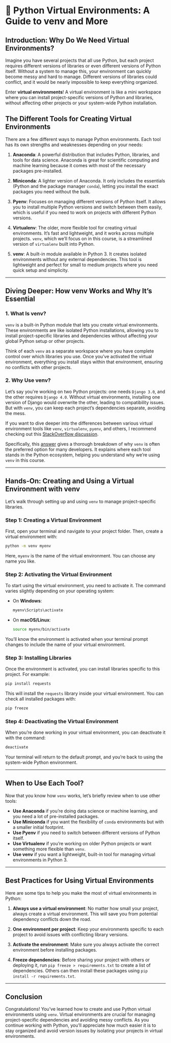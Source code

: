 # 🐍 **Python Virtual Environments: A Guide to venv and More**

## Introduction: Why Do We Need Virtual Environments?

Imagine you have several projects that all use Python, but each project requires different versions of libraries or even different versions of Python itself. Without a system to manage this, your environment can quickly become messy and hard to manage. Different versions of libraries could conflict, and it would be nearly impossible to keep everything organized.

Enter **virtual environments**! A virtual environment is like a mini workspace where you can install project-specific versions of Python and libraries, without affecting other projects or your system-wide Python installation.

## The Different Tools for Creating Virtual Environments

There are a few different ways to manage Python environments. Each tool has its own strengths and weaknesses depending on your needs:

1. **Anaconda**: A powerful distribution that includes Python, libraries, and tools for data science. Anaconda is great for scientific computing and machine learning because it comes with most of the necessary packages pre-installed.
   
2. **Miniconda**: A lighter version of Anaconda. It only includes the essentials (Python and the package manager `conda`), letting you install the exact packages you need without the bulk.

3. **Pyenv**: Focuses on managing different versions of Python itself. It allows you to install multiple Python versions and switch between them easily, which is useful if you need to work on projects with different Python versions.

4. **Virtualenv**: The older, more flexible tool for creating virtual environments. It’s fast and lightweight, and it works across multiple projects. `venv`, which we’ll focus on in this course, is a streamlined version of `virtualenv` built into Python.

5. **venv**: A built-in module available in Python 3. It creates isolated environments without any external dependencies. This tool is lightweight and perfect for small to medium projects where you need quick setup and simplicity.

---

## Diving Deeper: How venv Works and Why It’s Essential

### 1. **What Is venv?**
`venv` is a built-in Python module that lets you create virtual environments. These environments are like isolated Python installations, allowing you to install project-specific libraries and dependencies without affecting your global Python setup or other projects.

Think of each `venv` as a separate workspace where you have complete control over which libraries you use. Once you’ve activated the virtual environment, everything you install stays within that environment, ensuring no conflicts with other projects.

### 2. **Why Use venv?**
Let’s say you're working on two Python projects: one needs `Django 3.0`, and the other requires `Django 4.0`. Without virtual environments, installing one version of Django would overwrite the other, leading to compatibility issues. But with `venv`, you can keep each project’s dependencies separate, avoiding the mess.

If you want to dive deeper into the differences between various virtual environment tools like `venv`, `virtualenv`, `pyenv`, and others, I recommend checking out this [StackOverflow discussion](https://stackoverflow.com/questions/41573587/what-is-the-difference-between-venv-pyvenv-pyenv-virtualenv-virtualenvwrappe).

Specifically, this [answer](https://stackoverflow.com/a/47559925) gives a thorough breakdown of why `venv` is often the preferred option for many developers. It explains where each tool stands in the Python ecosystem, helping you understand why we’re using `venv` in this course.

---

## Hands-On: Creating and Using a Virtual Environment with venv

Let’s walk through setting up and using `venv` to manage project-specific libraries.

### Step 1: Creating a Virtual Environment
First, open your terminal and navigate to your project folder. Then, create a virtual environment with:

```bash
python -m venv myenv
```

Here, `myenv` is the name of the virtual environment. You can choose any name you like.

### Step 2: Activating the Virtual Environment
To start using the virtual environment, you need to activate it. The command varies slightly depending on your operating system:

- On **Windows**:
  ```bash
  myenv\Scripts\activate
  ```
  
- On **macOS/Linux**:
  ```bash
  source myenv/bin/activate
  ```

You’ll know the environment is activated when your terminal prompt changes to include the name of your virtual environment.

### Step 3: Installing Libraries
Once the environment is activated, you can install libraries specific to this project. For example:

```bash
pip install requests
```

This will install the `requests` library inside your virtual environment. You can check all installed packages with:

```bash
pip freeze
```

### Step 4: Deactivating the Virtual Environment
When you’re done working in your virtual environment, you can deactivate it with the command:

```bash
deactivate
```

Your terminal will return to the default prompt, and you’re back to using the system-wide Python environment.

---

## When to Use Each Tool?

Now that you know how `venv` works, let’s briefly review when to use other tools:

- **Use Anaconda** if you’re doing data science or machine learning, and you need a lot of pre-installed packages.
- **Use Miniconda** if you want the flexibility of `conda` environments but with a smaller initial footprint.
- **Use Pyenv** if you need to switch between different versions of Python itself.
- **Use Virtualenv** if you’re working on older Python projects or want something more flexible than `venv`.
- **Use venv** if you want a lightweight, built-in tool for managing virtual environments in Python 3.

---

## Best Practices for Using Virtual Environments

Here are some tips to help you make the most of virtual environments in Python:

1. **Always use a virtual environment**: No matter how small your project, always create a virtual environment. This will save you from potential dependency conflicts down the road.

2. **One environment per project**: Keep your environments specific to each project to avoid issues with conflicting library versions.

3. **Activate the environment**: Make sure you always activate the correct environment before installing packages.

4. **Freeze dependencies**: Before sharing your project with others or deploying it, run `pip freeze > requirements.txt` to create a list of dependencies. Others can then install these packages using `pip install -r requirements.txt`.

---

## Conclusion

Congratulations! You’ve learned how to create and use Python virtual environments using `venv`. Virtual environments are crucial for managing project-specific dependencies and avoiding messy conflicts. As you continue working with Python, you’ll appreciate how much easier it is to stay organized and avoid version issues by isolating your projects in virtual environments.
